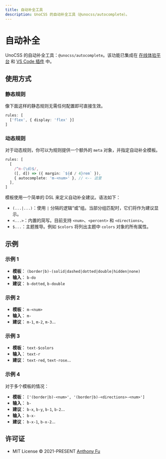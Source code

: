 ```yaml
---
title: 自动补全工具
description: UnoCSS 的自动补全工具（@unocss/autocomplete）。
---
```


# 自动补全

UnoCSS 的自动补全工具：`@unocss/autocomplete`。该功能已集成在 <a href="/play" target="_blank" rel="noreferrer">在线体验平台</a> 和 [VS Code 插件](/integrations/vscode) 中。

## 使用方式

### 静态规则

像下面这样的静态规则无需任何配置即可直接生效。

```ts
rules: [
  ['flex', { display: 'flex' }]
]
```

### 动态规则

对于动态规则，你可以为规则提供一个额外的 `meta` 对象，并指定自动补全模板。

```ts
rules: [
  [
    /^m-(\d)$/,
    ([, d]) => ({ margin: `${d / 4}rem` }),
    { autocomplete: 'm-<num>' }, // <-- 这里
  ],
]
```

模板使用一个简单的 DSL 来定义自动补全建议。语法如下：

- `(...|...)`：使用 `|` 分隔的逻辑“或”组。当部分组匹配时，它们将作为建议显示。
- `<...>`：内置的简写。目前支持 `<num>`、`<percent>` 和 `<directions>`。
- `$...`：主题推导。例如 `$colors` 将列出主题中 `colors` 对象的所有属性。

## 示例

### 示例 1

- **模板**： `(border|b)-(solid|dashed|dotted|double|hidden|none)`
- **输入**： `b-do`
- **建议**： `b-dotted`, `b-double`

### 示例 2

- **模板**： `m-<num>`
- **输入**： `m-`
- **建议**： `m-1`, `m-2`, `m-3`…

### 示例 3

- **模板**： `text-$colors`
- **输入**： `text-r`
- **建议**： `text-red`, `text-rose`…

### 示例 4

对于多个模板的情况：

- **模板**： `['(border|b)-<num>', '(border|b)-<directions>-<num>']`
- **输入**： `b-`
- **建议**： `b-x`, `b-y`, `b-1`, `b-2`…
- **输入**： `b-x-`
- **建议**： `b-x-1`, `b-x-2`…

## 许可证

- MIT License &copy; 2021-PRESENT [Anthony Fu](https://github.com/antfu)
